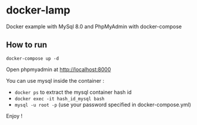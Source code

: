 # docker-lamp

Docker example with  MySql 8.0 and PhpMyAdmin with docker-compose

## How to run

```
docker-compose up -d
```

Open phpmyadmin at [http://localhost:8000](http://localhost:8000)

You can use mysql inside the container :

- `docker ps` to extract the mysql container hash id 
- `docker exec -it hash_id_mysql bash`
- `mysql -u root -p` (use your password specified in docker-compose.yml)

Enjoy !
